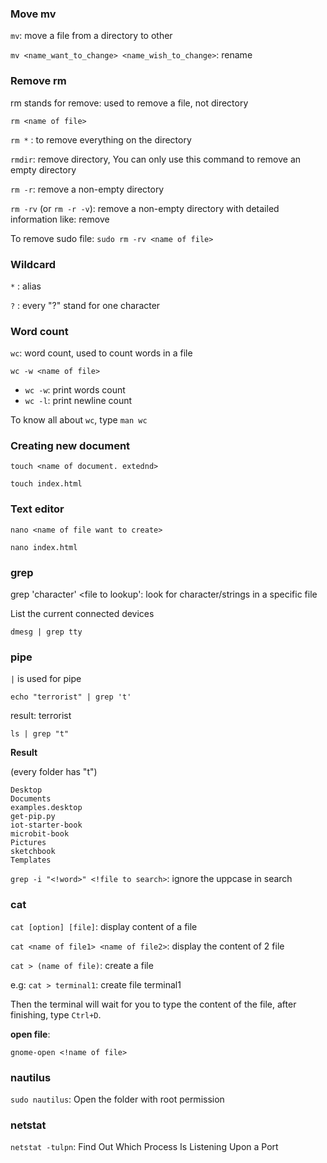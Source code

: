 ### Move mv

``mv``: move a file from a directory to other

``mv <name_want_to_change> <name_wish_to_change>``: rename

### Remove rm

rm stands for remove: used to remove a file, not directory

``rm <name of file>``

``rm *`` : to remove everything on the directory

``rmdir``: remove directory, You can only use this command to remove an empty directory

``rm -r``: remove a non-empty directory

``rm -rv`` (or ``rm -r -v``): remove a non-empty directory with detailed information like: remove <name of file>

To remove sudo file: ``sudo rm -rv <name of file>``

### Wildcard

``*`` : alias

``?`` : every "?" stand for one character

### Word count

``wc``: word count, used to count words in a file

```shell
wc -w <name of file>
```

* ``wc -w``: print words count
* ``wc -l``: print newline count

To know all about ``wc``, type ``man wc``

### Creating new document

```
touch <name of document. extednd>
```
```
touch index.html
```

### Text editor

```shell
nano <name of file want to create>
```

```shell
nano index.html
```

### grep

grep 'character' <file to lookup': look for character/strings in a specific file

List the current connected devices

```shell
dmesg | grep tty
```

### pipe

``|`` is used for pipe

```shell
echo "terrorist" | grep 't'
```

result: terrorist

``ls | grep "t"``

**Result**

(every folder has "t")

```
Desktop
Documents
examples.desktop
get-pip.py
iot-starter-book
microbit-book
Pictures
sketchbook
Templates
```

``grep -i "<!word>" <!file to search>``: ignore the uppcase in search

### cat

``cat [option] [file]``: display content of a file

``cat <name of file1> <name of file2>``: display the content of 2 file

``cat > (name of file)``: create a file

e.g: ``cat > terminal1``: create file terminal1

Then the terminal will wait for you to type the content of the file, after finishing, type ``Ctrl+D``.

**open file**: 

```shell
gnome-open <!name of file>
```

### nautilus

``sudo nautilus``: Open the folder with root permission

### netstat

``netstat -tulpn``: Find Out Which Process Is Listening Upon a Port
